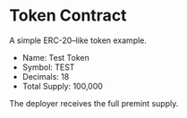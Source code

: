 # Token Contract

A simple ERC-20–like token example.

- Name: Test Token
- Symbol: TEST
- Decimals: 18
- Total Supply: 100,000

The deployer receives the full premint supply.
